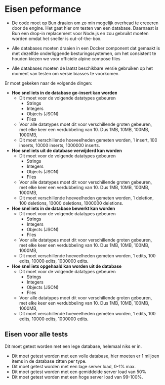 # Eisen peformance
* De code moet op Bun draaien om zo min mogelijk overhead te creeeren door de engine. Het gaat hier om testen van een database. Daarnaast is Bun een drop-in replacement voor Node.js en zou gebruikt moeten worden omdat het sneller is out-of-the-box.
  
* Alle databases moeten draaien in een Docker component dat gemaakt is met dezelfde onderliggende besturingssystemen, om het consistent te houden kiezen we voor officiele alpine compose files
* Alle databases moeten de laatst beschikbare versie gebruiken op het moment van testen om versie biasses te voorkomen.

Er moet gekeken naar de volgende dingen:
* **Hoe snel iets in de database ge-insert kan worden**
  * Dit moet voor de volgende datatypes gebeuren
    * Strings
    * Integers
    * Objects (JSON)
    * Files
  * Voor alle datatypes moet dit voor verschillende groten gebeuren, met elke keer een verdubbeling van 10. Dus 1MB, 10MB, 100MB, 1000MB,
  * Dit moet verschillende hoeveelheden gemeten worden, 1 insert, 100 inserts, 10000 inserts, 1000000 inserts.
* **Hoe snel iets uit de database verwijderd kan worden**
  * Dit moet voor de volgende datatypes gebeuren
    * Strings
    * Integers
    * Objects (JSON)
    * Files
  * Voor alle datatypes moet dit voor verschillende groten gebeuren, met elke keer een verdubbeling van 10. Dus 1MB, 10MB, 100MB, 1000MB,
  * Dit moet verschillende hoeveelheden gemeten worden, 1 deletion, 100 deletions, 10000 deletions, 1000000 deletions.
* **Hoe snel iets in de database bewerkt kan worden**
  * Dit moet voor de volgende datatypes gebeuren
    * Strings
    * Integers
    * Objects (JSON)
    * Files
  * Voor alle datatypes moet dit voor verschillende groten gebeuren, met elke keer een verdubbeling van 10. Dus 1MB, 10MB, 100MB, 1000MB,
  * Dit moet verschillende hoeveelheden gemeten worden, 1 edits, 100 edits, 10000 edits, 1000000 edits.
* **Hoe snel iets opgehaald kan worden uit de database**
  * Dit moet voor de volgende datatypes gebeuren
    * Strings
    * Integers
    * Objects (JSON)
    * Files
  * Voor alle datatypes moet dit voor verschillende groten gebeuren, met elke keer een verdubbeling van 10. Dus 1MB, 10MB, 100MB, 1000MB,
  * Dit moet verschillende hoeveelheden gemeten worden, 1 edits, 100 edits, 10000 edits, 1000000 edits.

## Eisen voor alle tests
Dit moet getest worden met een lege database, helemaal niks er in.
* Dit moet getest worden met een volle database, hier moeten er 1 miljoen items in de database zitten per type.
* Dit moet getest worden met een lage server load, 0-1% max.
* Dit moet getest worden met een gemiddelde server load van 50%
* Dit moet getest worden met een hoge server load van 99-100%.